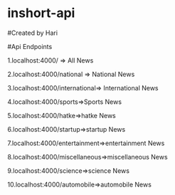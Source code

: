 # inshort-api

#Created by Hari 

#Api Endpoints

1.localhost:4000/ => All News


2.localhost:4000/national => National News


3.localhost:4000/international=> International News


4.localhost:4000/sports=>Sports News


5.localhost:4000/hatke=>hatke News


6.localhost:4000/startup=>startup News


7.localhost:4000/entertainment=>entertainment News


8.localhost:4000/miscellaneous=>miscellaneous News


9.localhost:4000/science=>science News


10.localhost:4000/automobile=>automobile News

